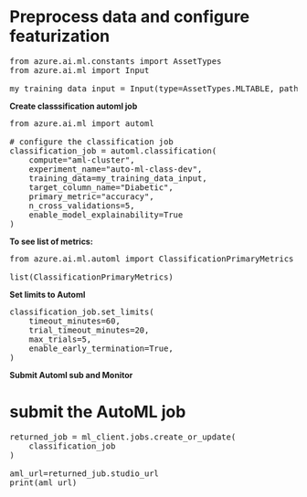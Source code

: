 # Preprocess data and configure featurization

<pre>
from azure.ai.ml.constants import AssetTypes
from azure.ai.ml import Input

my_training_data_input = Input(type=AssetTypes.MLTABLE, path="azureml:input-data-automl:1")
</pre>

**Create classsification automl job**

<pre>
from azure.ai.ml import automl

# configure the classification job
classification_job = automl.classification(
    compute="aml-cluster",
    experiment_name="auto-ml-class-dev",
    training_data=my_training_data_input,
    target_column_name="Diabetic",
    primary_metric="accuracy",
    n_cross_validations=5,
    enable_model_explainability=True
)
</pre>

**To see list of metrics:**
<pre>
from azure.ai.ml.automl import ClassificationPrimaryMetrics
 
list(ClassificationPrimaryMetrics)
</pre>

**Set limits to Automl**
<pre>classification_job.set_limits(
    timeout_minutes=60, 
    trial_timeout_minutes=20, 
    max_trials=5,
    enable_early_termination=True,
)</pre>

**Submit Automl sub and Monitor**

# submit the AutoML job

<pre>
returned_job = ml_client.jobs.create_or_update(
    classification_job
)

aml_url=returned_jub.studio_url
print(aml_url)
</pre>